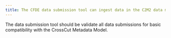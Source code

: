 ```yaml
---
title: The CFDE data submission tool can ingest data in the C2M2 data model
---
```


The data submission tool should be validate all data submissions for basic compatibility with the CrossCut Metadata Model.

